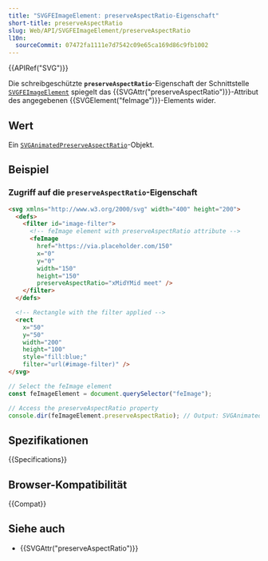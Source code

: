 ```yaml
---
title: "SVGFEImageElement: preserveAspectRatio-Eigenschaft"
short-title: preserveAspectRatio
slug: Web/API/SVGFEImageElement/preserveAspectRatio
l10n:
  sourceCommit: 07472fa1111e7d7542c09e65ca169d86c9fb1002
---
```


{{APIRef("SVG")}}

Die schreibgeschützte **`preserveAspectRatio`**-Eigenschaft der Schnittstelle [`SVGFEImageElement`](/de/docs/Web/API/SVGFEImageElement) spiegelt das {{SVGAttr("preserveAspectRatio")}}-Attribut des angegebenen {{SVGElement("feImage")}}-Elements wider.

## Wert

Ein [`SVGAnimatedPreserveAspectRatio`](/de/docs/Web/API/SVGAnimatedPreserveAspectRatio)-Objekt.

## Beispiel

### Zugriff auf die `preserveAspectRatio`-Eigenschaft

```html
<svg xmlns="http://www.w3.org/2000/svg" width="400" height="200">
  <defs>
    <filter id="image-filter">
      <!-- feImage element with preserveAspectRatio attribute -->
      <feImage
        href="https://via.placeholder.com/150"
        x="0"
        y="0"
        width="150"
        height="150"
        preserveAspectRatio="xMidYMid meet" />
    </filter>
  </defs>

  <!-- Rectangle with the filter applied -->
  <rect
    x="50"
    y="50"
    width="200"
    height="100"
    style="fill:blue;"
    filter="url(#image-filter)" />
</svg>
```

```js
// Select the feImage element
const feImageElement = document.querySelector("feImage");

// Access the preserveAspectRatio property
console.dir(feImageElement.preserveAspectRatio); // Output: SVGAnimatedPreserveAspectRatio object
```

## Spezifikationen

{{Specifications}}

## Browser-Kompatibilität

{{Compat}}

## Siehe auch

- {{SVGAttr("preserveAspectRatio")}}
